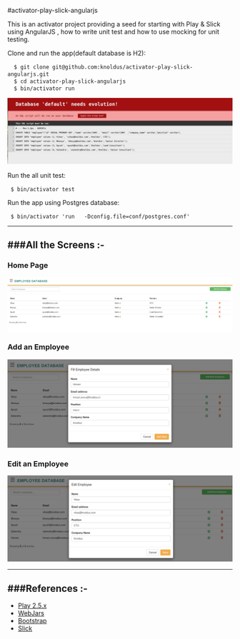 #activator-play-slick-angularjs

This is an activator project providing a seed for starting with Play & Slick using AngularJS , how to write unit test and how to use mocking for unit testing.

 Clone and run the app(default database is H2):

      $ git clone git@github.com:knoldus/activator-play-slick-angularjs.git
      $ cd activator-play-slick-angularjs
      $ bin/activator run
    
 ![alt-tag](/public/images/evolutions.png)
 
 
 Run the all unit test:

     $ bin/activator test
    
Run the app using Postgres database:

     $ bin/activator 'run   -Dconfig.file=conf/postgres.conf'



-----------------------------------------------------------------------
###All the Screens :-
-----------------------------------------------------------------------
### Home Page

![alt-tag](/public/images/homePage.png)

### Add an Employee

![alt-tag](/public/images/addEmployee.png)

### Edit an Employee

![alt-tag](/public/images/editEmployee.png)

-----------------------------------------------------------------------
###References :-
-----------------------------------------------------------------------

* [Play 2.5.x](http://www.playframework.com)
* [WebJars](http://www.webjars.org/)
* [Bootstrap](http://getbootstrap.com/css/)
* [Slick](http://slick.typesafe.com/)

